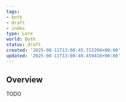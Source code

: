 ```yaml
---
tags:
- both
- draft
- index
type: Lore
world: Both
status: draft
created: '2025-08-11T13:08:45.723204+00:00'
updated: '2025-08-11T13:08:49.459410+00:00'
---
```



## Overview

TODO
